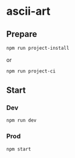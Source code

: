 # ascii-art

## Prepare

```bash
npm run project-install
```
or 

```bash
npm run project-ci
```

## Start

### Dev

```bash
npm run dev
```

### Prod


```bash
npm start
```